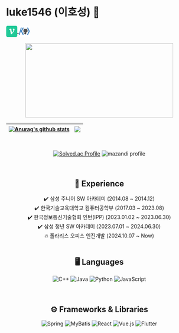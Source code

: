 # luke1546 (이호성) 👋

<a href="https://velog.io/@luke1546/posts" target="blank">
    <img align="center" src="./images/velog.png" alt="velog" height="30" width="30" />
</a>
<a href="https://solved.ac/profile/luke1546" target="blank">
    <img align="center" src="./images/baekjoon.png" alt="baekjoon" height="30" width="30" />
</a>

<br>
<br>

<div align="center">
<!-- <a href="https://github.com/devxb/gitanimals">
<img
  src="https://render.gitanimals.org/farms/luke1546"
  width="600"
  height="300"
/>
</a>
-->


<a href="https://github.com/devxb/gitanimals">
  <img
    src="https://render.gitanimals.org/lines/luke1546?pet-id=637529950842089265"
    width="400"
    height="200"
  />
</a>

    
| <a href="https://github.com/anuraghazra/github-readme-stats"><img align="center" src="https://github-readme-stats.vercel.app/api?username=luke1546&rank_icon=github&show_icons=true&theme=default_repocard&hide_border=true" alt="Anurag's github stats" /></a> | <a href="https://github.com/anuraghazra/github-readme-stats"><img align="center" src="https://github-readme-stats.vercel.app/api/top-langs/?username=luke1546&layout=compact&theme=buefy&hide_border=true" /></a> |
| --------------------------------------------------------------------------------------------------------------------------------------------------------------------------------------------------------------------------------------------------------------- | ----------------------------------------------------------------------------------------------------------------------------------------------------------------------------------------------------------------- |

<br/>

[![Solved.ac Profile](http://mazassumnida.wtf/api/v2/generate_badge?boj=luke1546)](https://solved.ac/luke1546/)
![mazandi profile](http://mazandi.herokuapp.com/api?handle=luke1546&theme=warm)

<br>

## 🔎 Experience

✔️ 삼성 주니어 SW 아카데미 (2014.08 ~ 2014.12)<br>
✔️ 한국기술교육대학교 컴퓨터공학부 (2017.03 ~ 2023.08)<br>
✔️ 한국정보통신기술협회 인턴(IPP) (2023.01.02 ~ 2023.06.30)<br>
✔️ 삼성 청년 SW 아카데미 (2023.07.01 ~ 2024.06.30)<br>
🔥 폴라리스 오피스 엔진개발 (2024.10.07 ~ Now)<br>
<br>

## 🖥️ Languages

![C++](https://img.shields.io/badge/C++-00599C?style=for-the-badge&logo=cplusplus&logoColor=white)
![Java](https://img.shields.io/badge/Java-E03333?style=for-the-badge&logo=openjdk&logoColor=white)
![Python](https://img.shields.io/badge/Python-3776AB?style=for-the-badge&logo=Python&logoColor=white)
![JavaScript](https://img.shields.io/badge/javascript-F7DF1E.svg?style=for-the-badge&logo=javascript&logoColor=white&color=F7DF1E)

<br>

## ⚙️ Frameworks & Libraries

![Spring](https://img.shields.io/badge/Spring-6DB33F?style=for-the-badge&logo=spring&logoColor=white)
![MyBatis](https://img.shields.io/badge/MyBatis-D11513?style=for-the-badge&logo=mybatis&logoColor=white)
![React](https://img.shields.io/badge/react-0099FF.svg?style=for-the-badge&logo=react&logoColor=61DAFB)
![Vue.js](https://img.shields.io/badge/vuejs-41B883.svg?style=for-the-badge&logo=vuedotjs&logoColor=white)
![Flutter](https://img.shields.io/badge/flutter-02569B.svg?style=for-the-badge&logo=flutter&logoColor=white)

</div>
